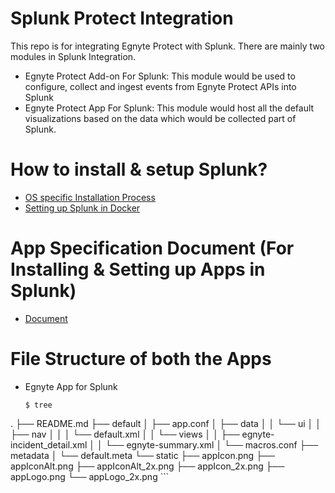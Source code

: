 # Splunk Protect Integration

This repo is for integrating Egnyte Protect with Splunk. There are mainly two modules in Splunk Integration.

- Egnyte Protect Add-on For Splunk:
    This module would be used to configure, collect and ingest events from Egnyte Protect APIs into Splunk
- Egnyte Protect App For Splunk:
    This module would host all the default visualizations based on the data which would be collected part of Splunk.

# How to install & setup Splunk?
- [OS specific Installation Process](https://docs.splunk.com/Documentation/Splunk/7.2.5/SearchTutorial/InstallSplunk)
- [Setting up Splunk in Docker](https://docs.splunk.com/Documentation/Splunk/7.2.4/Installation/DeployandrunSplunkEnterpriseinsideDockercontainers)

# App Specification Document (For Installing & Setting up Apps in Splunk)
- [Document](https://docs.google.com/document/d/1QqOPITxa1-U_XQG4UD9-kreOaSKjpKZckm-Azh6xTvY/edit?usp=sharing)

# File Structure of both the Apps
- Egnyte App for Splunk
   ```
   $ tree
.
├── README.md
├── default
│   ├── app.conf 
│   ├── data
│   │   └── ui
│   │       ├── nav 
│   │       │   └── default.xml
│   │       └── views
│   │           ├── egnyte-incident_detail.xml
│   │           └── egnyte-summary.xml
│   └── macros.conf
├── metadata
│   └── default.meta
└── static 
    ├── appIcon.png
    ├── appIconAlt.png
    ├── appIconAlt_2x.png
    ├── appIcon_2x.png
    ├── appLogo.png
    └── appLogo_2x.png
    ``` 
